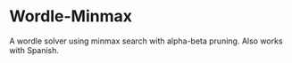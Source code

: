 # Wordle-Minmax
A wordle solver using minmax search with alpha-beta pruning. Also works with Spanish.
